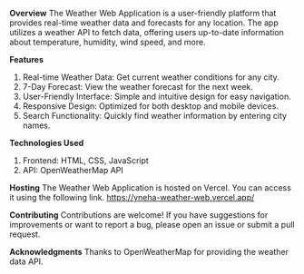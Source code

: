 **Overview**
The Weather Web Application is a user-friendly platform that provides real-time weather data and forecasts for any location. 
The app utilizes a weather API to fetch data, offering users up-to-date information about temperature, humidity, wind speed, and more.

**Features**
1. Real-time Weather Data: Get current weather conditions for any city.
2. 7-Day Forecast: View the weather forecast for the next week.
3. User-Friendly Interface: Simple and intuitive design for easy navigation.
4. Responsive Design: Optimized for both desktop and mobile devices.
5. Search Functionality: Quickly find weather information by entering city names.

**Technologies Used**
1. Frontend: HTML, CSS, JavaScript
2. API: OpenWeatherMap API

**Hosting**
The Weather Web Application is hosted on Vercel. You can access it using the following link.
https://yneha-weather-web.vercel.app/

**Contributing**
Contributions are welcome! If you have suggestions for improvements or want to report a bug, please open an issue or submit a pull request.

**Acknowledgments**
Thanks to OpenWeatherMap for providing the weather data API.
